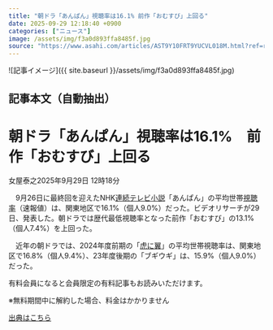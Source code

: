 ```yaml
---
title: "朝ドラ「あんぱん」視聴率は16.1% 前作「おむすび」上回る"
date: 2025-09-29 12:18:40 +0900
categories: ["ニュース"]
image: /assets/img/f3a0d893ffa8485f.jpg
source: "https://www.asahi.com/articles/AST9Y10FRT9YUCVL018M.html?ref=rss"
---
```


![記事イメージ]({{ site.baseurl }}/assets/img/f3a0d893ffa8485f.jpg)

## 記事本文（自動抽出）
<div><main role="main" id="main"><p></p><div class="y_Qv3"><h1>朝ドラ「あんぱん」視聴率は16.1%　前作「おむすび」上回る</h1><p class="mhPng"><span class="H8KYB">女屋泰之</span><span class="UDj4P"><time datetime="2025-09-29T03:18:40.000Z">2025年9月29日 12時18分</time></span></p></div><p id="gsm_above_SnsUtilityArea"></p><p x-component-name="CommentHeadline" x-component-data='{"commentCount":0,"commentators":[],"mode":"pc"}'></p><div class="nfyQp"><p>　9月26日に最終回を迎えたNHK<a href="//www.asahi.com/topics/word/%E9%80%A3%E7%B6%9A%E3%83%86%E3%83%AC%E3%83%93%E5%B0%8F%E8%AA%AC.html" title="連続テレビ小説 のトピックスを開く" class="eWgMZ">連続テレビ小説</a>「あんぱん」の平均世帯<a href="//www.asahi.com/topics/word/%E8%A6%96%E8%81%B4%E7%8E%87.html" title="視聴率 のトピックスを開く" class="eWgMZ">視聴率</a>（速報値）は、関東地区で16.1%（個人9.0%）だった。ビデオリサーチが29日、発表した。朝ドラでは歴代最低視聴率となった前作「おむすび」の13.1%（個人7.4%）を上回った。</p><p>　近年の朝ドラでは、2024年度前期の「<a href="//www.asahi.com/topics/word/%E8%99%8E%E3%81%AB%E7%BF%BC.html" title="虎に翼 のトピックスを開く" class="eWgMZ">虎に翼</a>」の平均世帯視聴率は、関東地区で16.8%（個人9.4%）、23年度後期の「ブギウギ」は、15.9%（個人9.0%）だった。</p><p id="_gtm_LastLine"></p></div><p></p><div class="NbZMW"><div class="PxAm1"><p>有料会員になると会員限定の<span>有料記事もお読みいただけます。</span></p></div><p class="eQShK">※無料期間中に解約した場合、料金はかかりません</p></div><p x-component-name="WriterProfile" x-component-data='{"writerProfile":{"writerProfileList":[],"isWriterFollowAvailableMember":false},"isFreeArea":true}'></p><p x-component-name="ArticleCommentList" x-component-data='{"commentCount":0,"commentList":[],"shareUrlBase":"https://www.asahi.com/articles/AST9Y10FRT9YUCVL018M.html","articleId":"AST9Y10FRT9YUCVL018M","commentIdParam":"","equalCommentIdIndex":-1,"isAuthorized":true,"isFreePlan":false,"isPaidMember":false,"isPresent":false,"isHazard":false,"freeUrlBase":"//www.asahi.com","digitalUrlBase":"//digital.asahi.com"}'></p></main></div>

[出典はこちら](https://www.asahi.com/articles/AST9Y10FRT9YUCVL018M.html?ref=rss)
